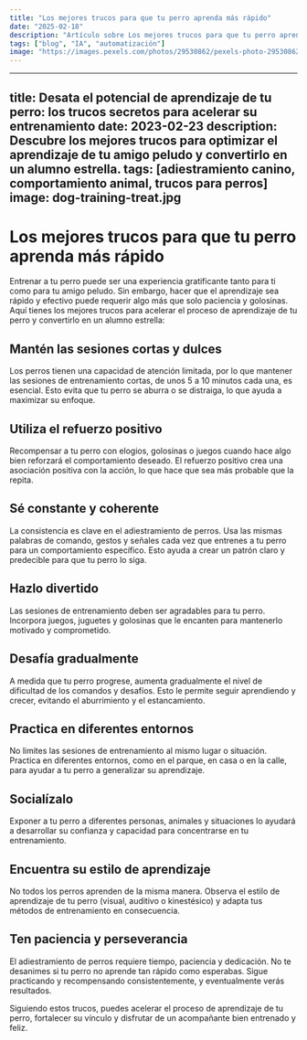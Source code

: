 ```yaml
---
title: "Los mejores trucos para que tu perro aprenda más rápido"
date: "2025-02-18"
description: "Artículo sobre Los mejores trucos para que tu perro aprenda más rápido"
tags: ["blog", "IA", "automatización"]
image: "https://images.pexels.com/photos/29530862/pexels-photo-29530862.jpeg?auto=compress&cs=tinysrgb&h=350"
---
```


---
title: Desata el potencial de aprendizaje de tu perro: los trucos secretos para acelerar su entrenamiento
date: 2023-02-23
description: Descubre los mejores trucos para optimizar el aprendizaje de tu amigo peludo y convertirlo en un alumno estrella.
tags: [adiestramiento canino, comportamiento animal, trucos para perros]
image: dog-training-treat.jpg
---

# Los mejores trucos para que tu perro aprenda más rápido

Entrenar a tu perro puede ser una experiencia gratificante tanto para ti como para tu amigo peludo. Sin embargo, hacer que el aprendizaje sea rápido y efectivo puede requerir algo más que solo paciencia y golosinas. Aquí tienes los mejores trucos para acelerar el proceso de aprendizaje de tu perro y convertirlo en un alumno estrella:

## Mantén las sesiones cortas y dulces

Los perros tienen una capacidad de atención limitada, por lo que mantener las sesiones de entrenamiento cortas, de unos 5 a 10 minutos cada una, es esencial. Esto evita que tu perro se aburra o se distraiga, lo que ayuda a maximizar su enfoque.

## Utiliza el refuerzo positivo

Recompensar a tu perro con elogios, golosinas o juegos cuando hace algo bien reforzará el comportamiento deseado. El refuerzo positivo crea una asociación positiva con la acción, lo que hace que sea más probable que la repita.

## Sé constante y coherente

La consistencia es clave en el adiestramiento de perros. Usa las mismas palabras de comando, gestos y señales cada vez que entrenes a tu perro para un comportamiento específico. Esto ayuda a crear un patrón claro y predecible para que tu perro lo siga.

## Hazlo divertido

Las sesiones de entrenamiento deben ser agradables para tu perro. Incorpora juegos, juguetes y golosinas que le encanten para mantenerlo motivado y comprometido.

## Desafía gradualmente

A medida que tu perro progrese, aumenta gradualmente el nivel de dificultad de los comandos y desafíos. Esto le permite seguir aprendiendo y crecer, evitando el aburrimiento y el estancamiento.

## Practica en diferentes entornos

No limites las sesiones de entrenamiento al mismo lugar o situación. Practica en diferentes entornos, como en el parque, en casa o en la calle, para ayudar a tu perro a generalizar su aprendizaje.

## Socialízalo

Exponer a tu perro a diferentes personas, animales y situaciones lo ayudará a desarrollar su confianza y capacidad para concentrarse en tu entrenamiento.

## Encuentra su estilo de aprendizaje

No todos los perros aprenden de la misma manera. Observa el estilo de aprendizaje de tu perro (visual, auditivo o kinestésico) y adapta tus métodos de entrenamiento en consecuencia.

## Ten paciencia y perseverancia

El adiestramiento de perros requiere tiempo, paciencia y dedicación. No te desanimes si tu perro no aprende tan rápido como esperabas. Sigue practicando y recompensando consistentemente, y eventualmente verás resultados.

Siguiendo estos trucos, puedes acelerar el proceso de aprendizaje de tu perro, fortalecer su vínculo y disfrutar de un acompañante bien entrenado y feliz.